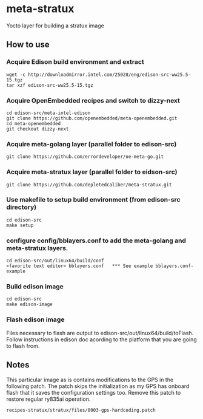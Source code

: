 # meta-stratux
Yocto layer for building a stratux image


## How to use
### Acquire Edison build environment and extract
```
wget -c http://downloadmirror.intel.com/25028/eng/edison-src-ww25.5-15.tgz
tar xzf edison-src-ww25.5-15.tgz
```

### Acquire OpenEmbedded recipes and switch to dizzy-next
```
cd edison-src/meta-intel-edison
git clone https://github.com/openembedded/meta-openembedded.git
cd meta-openembedded
git checkout dizzy-next
```

### Acquire meta-golang layer (parallel folder to edison-src)
```
git clone https://github.com/errordeveloper/oe-meta-go.git
```

### Acquire meta-stratux layer (parallel folder to eidson-src)
```
git clone https://github.com/depletedcaliber/meta-stratux.git
```

### Use makefile to setup build environment (from edison-src directory)
```
cd edison-src
make setup
```

### configure config/bblayers.conf to add the meta-golang and meta-stratux layers.
```
cd edison-src/out/linux64/build/conf
<favorite text editor> bblayers.conf   *** See example bblayers.conf-example
```

### Build edison image
```
cd edison-src
make edison-image
```

### Flash edison image 
Files necessary to flash are output to edison-src/out/linux64/build/toFlash. Follow instructions in edison doc acording to the platform that you are going to flash from.




## Notes

This particular image as is contains modifications to the GPS in the following patch. The patch skips the initialization as my GPS has onboard flash that it saves the configuration settings too. Remove this patch to restore regular ry835ai operation.
```
recipes-stratux/stratux/files/0003-gps-hardcoding.patch
```
